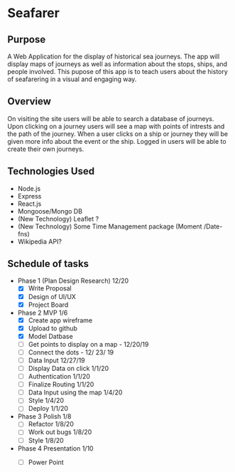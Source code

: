 

# Seafarer
## Purpose
A Web Application for the display of historical sea journeys. The app will display maps of journeys as well as information about the stops, ships, and people involved. This pupose of this app is to teach users about the history of seafarering in a visual and engaging way. 

## Overview
On visiting the site users will be able to search a database of journeys. Upon clicking on a journey users will see a map with points of intrests and the path of the journey. When a user clicks on a ship or journey they will be given more info about the event or the ship. Logged in users will be able to create their own journeys. 

## Technologies Used 
- Node.js
- Express
- React.js
- Mongoose/Mongo DB
- (New Technology) Leaflet ?
- (New Technology) Some Time Management package (Moment /Date-fns)
- Wikipedia API?

## Schedule of tasks
- Phase 1 (Plan Design Research) 12/20
  - [x] Write Proposal
  - [x] Design of UI/UX
  - [x] Project Board
- Phase 2 MVP 1/6
  - [x] Create app wireframe
  - [x] Upload to github
  - [x] Model Datbase
  - [ ] Get points to display on a map - 12/20/19
  - [ ] Connect the dots - 12/ 23/ 19
  - [ ] Data Input 12/27/19
  - [ ] Display Data on click  1/1/20
  - [ ] Authentication 1/1/20
  - [ ] Finalize Routing 1/1/20
  - [ ] Data Input using the map 1/4/20
  - [ ] Style 1/4/20
  - [ ] Deploy 1/1/20
- Phase 3 Polish 1/8
  - [ ] Refactor 1/8/20
  - [ ] Work out bugs 1/8/20
  - [ ] Style 1/8/20
- Phase 4 Presentation 1/10
  - [ ] Power Point



